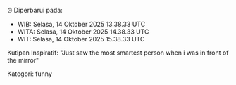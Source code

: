 ⏰ Diperbarui pada:
- WIB: Selasa, 14 Oktober 2025 13.38.33 UTC
- WITA: Selasa, 14 Oktober 2025 14.38.33 UTC
- WIT: Selasa, 14 Oktober 2025 15.38.33 UTC

Kutipan Inspiratif:
"Just saw the most smartest person when i was in front of the mirror"


Kategori: funny

